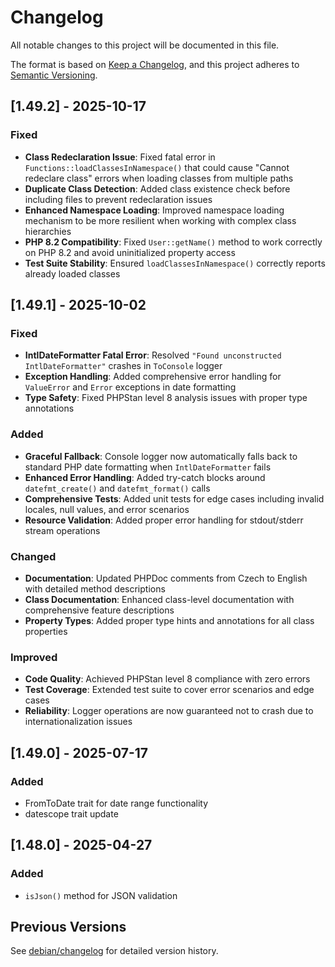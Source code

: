 # Changelog

All notable changes to this project will be documented in this file.

The format is based on [Keep a Changelog](https://keepachangelog.com/en/1.0.0/),
and this project adheres to [Semantic Versioning](https://semver.org/spec/v2.0.0.html).

## [1.49.2] - 2025-10-17

### Fixed

- **Class Redeclaration Issue**: Fixed fatal error in `Functions::loadClassesInNamespace()` that could cause "Cannot redeclare class" errors when loading classes from multiple paths
- **Duplicate Class Detection**: Added class existence check before including files to prevent redeclaration issues
- **Enhanced Namespace Loading**: Improved namespace loading mechanism to be more resilient when working with complex class hierarchies
- **PHP 8.2 Compatibility**: Fixed `User::getName()` method to work correctly on PHP 8.2 and avoid uninitialized property access
- **Test Suite Stability**: Ensured `loadClassesInNamespace()` correctly reports already loaded classes

## [1.49.1] - 2025-10-02

### Fixed

- **IntlDateFormatter Fatal Error**: Resolved `"Found unconstructed IntlDateFormatter"` crashes in `ToConsole` logger
- **Exception Handling**: Added comprehensive error handling for `ValueError` and `Error` exceptions in date formatting
- **Type Safety**: Fixed PHPStan level 8 analysis issues with proper type annotations

### Added

- **Graceful Fallback**: Console logger now automatically falls back to standard PHP date formatting when `IntlDateFormatter` fails
- **Enhanced Error Handling**: Added try-catch blocks around `datefmt_create()` and `datefmt_format()` calls
- **Comprehensive Tests**: Added unit tests for edge cases including invalid locales, null values, and error scenarios
- **Resource Validation**: Added proper error handling for stdout/stderr stream operations

### Changed

- **Documentation**: Updated PHPDoc comments from Czech to English with detailed method descriptions
- **Class Documentation**: Enhanced class-level documentation with comprehensive feature descriptions
- **Property Types**: Added proper type hints and annotations for all class properties

### Improved

- **Code Quality**: Achieved PHPStan level 8 compliance with zero errors
- **Test Coverage**: Extended test suite to cover error scenarios and edge cases
- **Reliability**: Logger operations are now guaranteed not to crash due to internationalization issues

## [1.49.0] - 2025-07-17

### Added

- FromToDate trait for date range functionality
- datescope trait update

## [1.48.0] - 2025-04-27

### Added

- `isJson()` method for JSON validation

## Previous Versions

See [debian/changelog](debian/changelog) for detailed version history.
